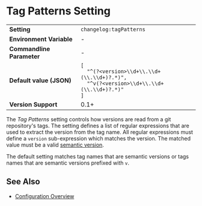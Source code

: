<!--
  <auto-generated>
    The contents of this file were generated by a tool.
    Any changes to this file will be overwritten.
    To change the content of this file, edit 'tag-patterns.md.scriban'
  </auto-generated>
-->
# Tag Patterns Setting

<table>
    <tr>
        <td><b>Setting</b></td>
        <td><code>changelog:tagPatterns</code></td>
    </tr>
    <tr>
        <td><b>Environment Variable</b></td>
        <td>-</td>
    </tr>
    <tr>
        <td><b>Commandline Parameter</b></td>
        <td>
            -
        </td>
    </tr>
    <tr>
        <td><b>Default value (JSON)</b></td>
        <td>
            <code>[
  &quot;^(?&lt;version&gt;\\d+\\.\\d+(\\.\\d+)?.*)&quot;,
  &quot;^v(?&lt;version&gt;\\d+\\.\\d+(\\.\\d+)?.*)&quot;
]</code>
        </td>
    </tr>
    <tr>
        <td><b>Version Support</b></td>
        <td>0.1+</td>
    </tr>
</table>

The *Tag Patterns* setting controls how versions are read from a git repository's tags.
The setting defines a list of regular expressions that are used to extract the version from the tag name.
All regular expressions must define a `version` sub-expression which matches the version. 
The matched value must be a valid [semantic version](https://semver.org/).

The default setting matches tag names that are semantic versions or tags names that are semantic versions prefixed with `v`.

## See Also

- [Configuration Overview](../../configuration.md)
